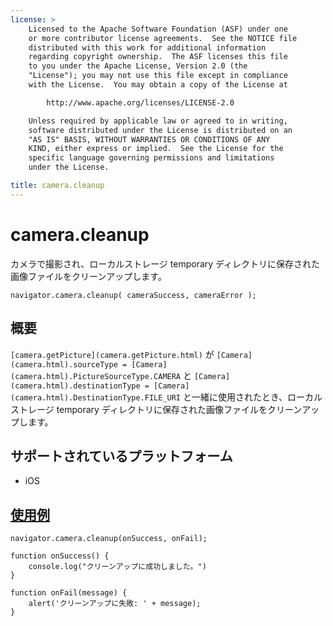 ```yaml
---
license: >
    Licensed to the Apache Software Foundation (ASF) under one
    or more contributor license agreements.  See the NOTICE file
    distributed with this work for additional information
    regarding copyright ownership.  The ASF licenses this file
    to you under the Apache License, Version 2.0 (the
    "License"); you may not use this file except in compliance
    with the License.  You may obtain a copy of the License at

        http://www.apache.org/licenses/LICENSE-2.0

    Unless required by applicable law or agreed to in writing,
    software distributed under the License is distributed on an
    "AS IS" BASIS, WITHOUT WARRANTIES OR CONDITIONS OF ANY
    KIND, either express or implied.  See the License for the
    specific language governing permissions and limitations
    under the License.

title: camera.cleanup
---
```


camera.cleanup
=================

カメラで撮影され、ローカルストレージ temporary ディレクトリに保存された画像ファイルをクリーンアップします。

    navigator.camera.cleanup( cameraSuccess, cameraError );

概要
-----------

`[camera.getPicture](camera.getPicture.html)` が `[Camera](camera.html).sourceType = [Camera](camera.html).PictureSourceType.CAMERA` と `[Camera](camera.html).destinationType = [Camera](camera.html).DestinationType.FILE_URI` と一緒に使用されたとき、ローカルストレージ temporary ディレクトリに保存された画像ファイルをクリーンアップします。


サポートされているプラットフォーム
-------------------

- iOS


[使用例](../storage/storage.opendatabase.html)
-------------

    navigator.camera.cleanup(onSuccess, onFail);

    function onSuccess() {
        console.log("クリーンアップに成功しました。")
    }

    function onFail(message) {
        alert('クリーンアップに失敗: ' + message);
    }
